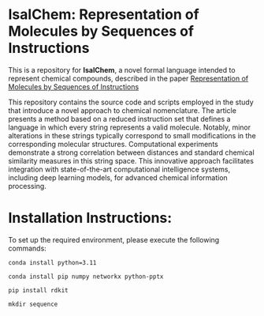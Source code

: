 # IsalChem: Representation of Molecules by Sequences of Instructions

This is a repository for **IsalChem**, a novel formal language intended to represent chemical compounds, described in the paper [Representation of Molecules by Sequences of Instructions](https://doi.org/10.1021/acs.jcim.5c00354)

This repository contains the source code and scripts employed in the study that introduce a novel approach to chemical nomenclature. The article presents a method based on a reduced instruction set that defines a language in which every string represents a valid molecule. Notably, minor alterations in these strings typically correspond to small modifications in the corresponding molecular structures. Computational experiments demonstrate a strong correlation between distances and standard chemical similarity measures in this string space. This innovative approach facilitates integration with state-of-the-art computational intelligence systems, including deep learning models, for advanced chemical information processing.

# Installation Instructions:

To set up the required environment, please execute the following commands:

```
conda install python=3.11

conda install pip numpy networkx python-pptx

pip install rdkit

mkdir sequence
```
